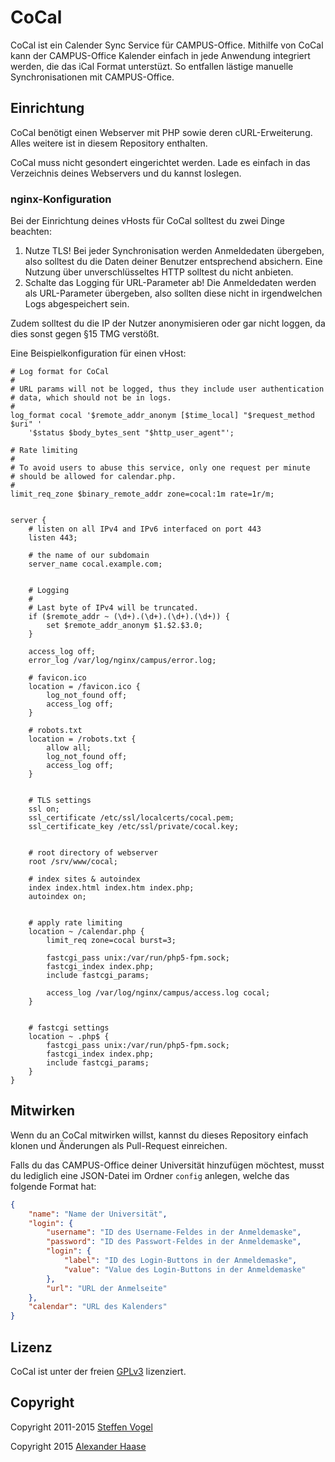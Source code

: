 # CoCal

CoCal ist ein Calender Sync Service für CAMPUS-Office. Mithilfe von CoCal kann der CAMPUS-Office Kalender einfach in jede Anwendung integriert werden, die das iCal Format unterstüzt. So entfallen lästige manuelle Synchronisationen mit CAMPUS-Office.


## Einrichtung

CoCal benötigt einen Webserver mit PHP sowie deren cURL-Erweiterung. Alles weitere ist in diesem Repository enthalten.

CoCal muss nicht gesondert eingerichtet werden. Lade es einfach in das Verzeichnis deines Webservers und du kannst loslegen.


### nginx-Konfiguration

Bei der Einrichtung deines vHosts für CoCal solltest du zwei Dinge beachten:

1. Nutze TLS! Bei jeder Synchronisation werden Anmeldedaten übergeben, also solltest du die Daten deiner Benutzer entsprechend absichern. Eine Nutzung über unverschlüsseltes HTTP solltest du nicht anbieten.
2. Schalte das Logging für URL-Parameter ab! Die Anmeldedaten werden als URL-Parameter übergeben, also sollten diese nicht in irgendwelchen Logs abgespeichert sein.

Zudem solltest du die IP der Nutzer anonymisieren oder gar nicht loggen, da dies sonst gegen §15 TMG verstößt.

Eine Beispielkonfiguration für einen vHost:

```
# Log format for CoCal
#
# URL params will not be logged, thus they include user authentication
# data, which should not be in logs.
#
log_format cocal '$remote_addr_anonym [$time_local] "$request_method $uri" '
	'$status $body_bytes_sent "$http_user_agent"';

# Rate limiting
#
# To avoid users to abuse this service, only one request per minute
# should be allowed for calendar.php.
#
limit_req_zone $binary_remote_addr zone=cocal:1m rate=1r/m;


server {
	# listen on all IPv4 and IPv6 interfaced on port 443
	listen 443;

	# the name of our subdomain
	server_name cocal.example.com;


	# Logging
	#
	# Last byte of IPv4 will be truncated.
	if ($remote_addr ~ (\d+).(\d+).(\d+).(\d+)) {
		set $remote_addr_anonym $1.$2.$3.0;
	}

	access_log off;
	error_log /var/log/nginx/campus/error.log;

	# favicon.ico
	location = /favicon.ico {
		log_not_found off;
		access_log off;
	}

	# robots.txt
	location = /robots.txt {
		allow all;
		log_not_found off;
		access_log off;
	}


	# TLS settings
	ssl on;
	ssl_certificate /etc/ssl/localcerts/cocal.pem;
	ssl_certificate_key /etc/ssl/private/cocal.key;


	# root directory of webserver
	root /srv/www/cocal;

	# index sites & autoindex
	index index.html index.htm index.php;
	autoindex on;


	# apply rate limiting
	location ~ /calendar.php {
		limit_req zone=cocal burst=3;

		fastcgi_pass unix:/var/run/php5-fpm.sock;
		fastcgi_index index.php;
		include fastcgi_params;

		access_log /var/log/nginx/campus/access.log cocal;
	}


	# fastcgi settings
	location ~ .php$ {
		fastcgi_pass unix:/var/run/php5-fpm.sock;
		fastcgi_index index.php;
		include fastcgi_params;
	}
}
```


## Mitwirken

Wenn du an CoCal mitwirken willst, kannst du dieses Repository einfach klonen und Änderungen als Pull-Request einreichen.

Falls du das CAMPUS-Office deiner Universität hinzufügen möchtest, musst du lediglich eine JSON-Datei im Ordner ```config``` anlegen, welche das folgende Format hat:
```JSON
{
	"name": "Name der Universität",
	"login": {
		"username": "ID des Username-Feldes in der Anmeldemaske",
		"password": "ID des Passwort-Feldes in der Anmeldemaske",
		"login": {
			"label": "ID des Login-Buttons in der Anmeldemaske",
			"value": "Value des Login-Buttons in der Anmeldemaske"
		},
		"url": "URL der Anmelseite"
	},
	"calendar": "URL des Kalenders"
}
```


## Lizenz

CoCal ist unter der freien [GPLv3](http://www.gnu.org/licenses/gpl-3.0.en.html) lizenziert.


## Copyright

Copyright 2011-2015 [Steffen Vogel](http://www.steffenvogel.de/)

Copyright 2015 [Alexander Haase](mailto:alexander.haase@rwth-aachen.de)
